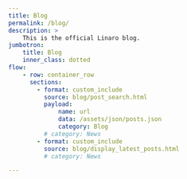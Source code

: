 ```yaml
---
title: Blog
permalink: /blog/
description: >
    This is the official Linaro blog.
jumbotron:
    title: Blog
    inner_class: dotted
flow:
    - row: container_row
      sections:
        - format: custom_include
          source: blog/post_search.html
          payload:
              name: url
              data: /assets/json/posts.json
              category: Blog
          # category: News
        - format: custom_include
          source: blog/display_latest_posts.html
          # category: News

---
```

